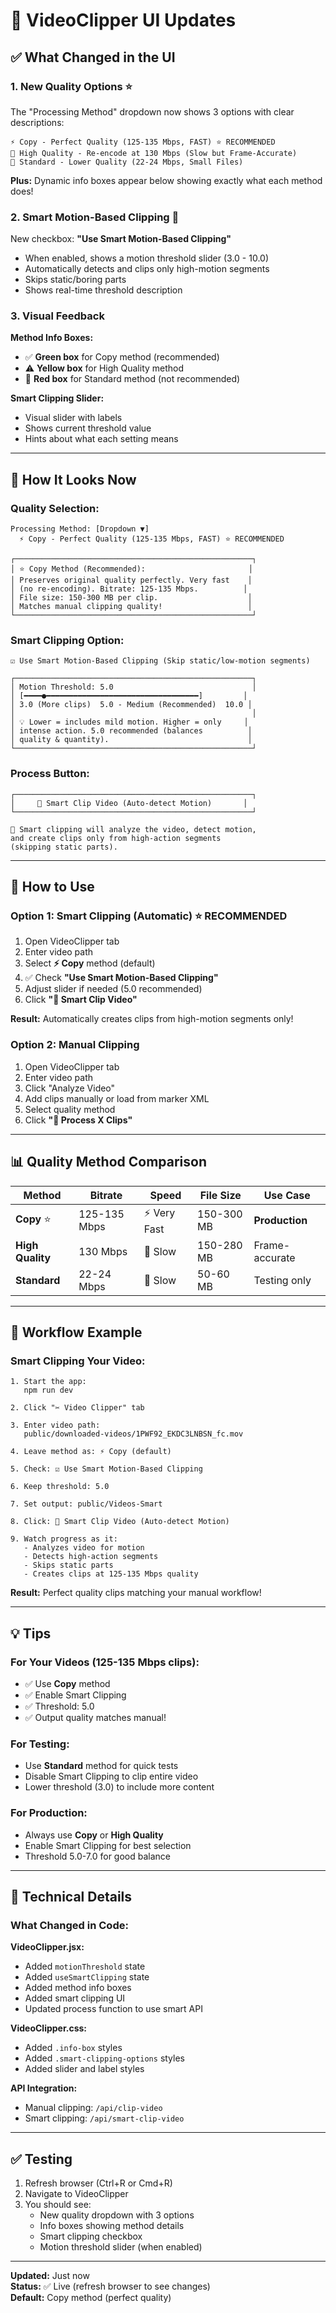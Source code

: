 # 🎨 VideoClipper UI Updates

## ✅ What Changed in the UI

### 1. **New Quality Options** ⭐

The "Processing Method" dropdown now shows 3 options with clear descriptions:

```
⚡ Copy - Perfect Quality (125-135 Mbps, FAST) ⭐ RECOMMENDED
🎯 High Quality - Re-encode at 130 Mbps (Slow but Frame-Accurate)  
💾 Standard - Lower Quality (22-24 Mbps, Small Files)
```

**Plus:** Dynamic info boxes appear below showing exactly what each method does!

### 2. **Smart Motion-Based Clipping** 🤖

New checkbox: **"Use Smart Motion-Based Clipping"**
- When enabled, shows a motion threshold slider (3.0 - 10.0)
- Automatically detects and clips only high-motion segments
- Skips static/boring parts
- Shows real-time threshold description

### 3. **Visual Feedback**

**Method Info Boxes:**
- ✅ **Green box** for Copy method (recommended)
- ⚠️ **Yellow box** for High Quality method  
- 🚫 **Red box** for Standard method (not recommended)

**Smart Clipping Slider:**
- Visual slider with labels
- Shows current threshold value
- Hints about what each setting means

---

## 📸 How It Looks Now

### Quality Selection:
```
Processing Method: [Dropdown ▼]
  ⚡ Copy - Perfect Quality (125-135 Mbps, FAST) ⭐ RECOMMENDED

┌─────────────────────────────────────────────────────┐
│ ⭐ Copy Method (Recommended):                       │
│ Preserves original quality perfectly. Very fast    │
│ (no re-encoding). Bitrate: 125-135 Mbps.          │
│ File size: 150-300 MB per clip.                    │
│ Matches manual clipping quality!                   │
└─────────────────────────────────────────────────────┘
```

### Smart Clipping Option:
```
☑ Use Smart Motion-Based Clipping (Skip static/low-motion segments)

┌─────────────────────────────────────────────────────┐
│ Motion Threshold: 5.0                               │
│ [━━━━●━━━━━━━━━━━━━━━━━━━━━━━━━━━━━━━━━━]         │
│ 3.0 (More clips)  5.0 - Medium (Recommended)  10.0 │
│                                                     │
│ 💡 Lower = includes mild motion. Higher = only     │
│ intense action. 5.0 recommended (balances          │
│ quality & quantity).                               │
└─────────────────────────────────────────────────────┘
```

### Process Button:
```
┌─────────────────────────────────────────────────────┐
│     🤖 Smart Clip Video (Auto-detect Motion)       │
└─────────────────────────────────────────────────────┘

🎯 Smart clipping will analyze the video, detect motion, 
and create clips only from high-action segments 
(skipping static parts).
```

---

## 🚀 How to Use

### Option 1: Smart Clipping (Automatic) ⭐ RECOMMENDED

1. Open VideoClipper tab
2. Enter video path
3. Select **⚡ Copy** method (default)
4. ✅ Check **"Use Smart Motion-Based Clipping"**
5. Adjust slider if needed (5.0 recommended)
6. Click **"🤖 Smart Clip Video"**

**Result:** Automatically creates clips from high-motion segments only!

### Option 2: Manual Clipping

1. Open VideoClipper tab
2. Enter video path  
3. Click "Analyze Video"
4. Add clips manually or load from marker XML
5. Select quality method
6. Click **"🚀 Process X Clips"**

---

## 📊 Quality Method Comparison

| Method | Bitrate | Speed | File Size | Use Case |
|--------|---------|-------|-----------|----------|
| **Copy** ⭐ | 125-135 Mbps | ⚡ Very Fast | 150-300 MB | **Production** |
| **High Quality** | 130 Mbps | 🐌 Slow | 150-280 MB | Frame-accurate |
| **Standard** | 22-24 Mbps | 🐌 Slow | 50-60 MB | Testing only |

---

## 🎯 Workflow Example

### Smart Clipping Your Video:

```
1. Start the app:
   npm run dev

2. Click "✂️ Video Clipper" tab

3. Enter video path:
   public/downloaded-videos/1PWF92_EKDC3LNBSN_fc.mov

4. Leave method as: ⚡ Copy (default)

5. Check: ☑ Use Smart Motion-Based Clipping

6. Keep threshold: 5.0

7. Set output: public/Videos-Smart

8. Click: 🤖 Smart Clip Video (Auto-detect Motion)

9. Watch progress as it:
   - Analyzes video for motion
   - Detects high-action segments  
   - Skips static parts
   - Creates clips at 125-135 Mbps quality
```

**Result:** Perfect quality clips matching your manual workflow!

---

## 💡 Tips

### For Your Videos (125-135 Mbps clips):
- ✅ Use **Copy** method
- ✅ Enable Smart Clipping  
- ✅ Threshold: 5.0
- ✅ Output quality matches manual!

### For Testing:
- Use **Standard** method for quick tests
- Disable Smart Clipping to clip entire video
- Lower threshold (3.0) to include more content

### For Production:
- Always use **Copy** or **High Quality**
- Enable Smart Clipping for best selection
- Threshold 5.0-7.0 for good balance

---

## 🔧 Technical Details

### What Changed in Code:

**VideoClipper.jsx:**
- Added `motionThreshold` state
- Added `useSmartClipping` state  
- Added method info boxes
- Added smart clipping UI
- Updated process function to use smart API

**VideoClipper.css:**
- Added `.info-box` styles
- Added `.smart-clipping-options` styles
- Added slider and label styles

**API Integration:**
- Manual clipping: `/api/clip-video`
- Smart clipping: `/api/smart-clip-video`

---

## ✅ Testing

1. Refresh browser (Ctrl+R or Cmd+R)
2. Navigate to VideoClipper
3. You should see:
   - New quality dropdown with 3 options
   - Info boxes showing method details
   - Smart clipping checkbox
   - Motion threshold slider (when enabled)

---

**Updated:** Just now  
**Status:** ✅ Live (refresh browser to see changes)  
**Default:** Copy method (perfect quality)

